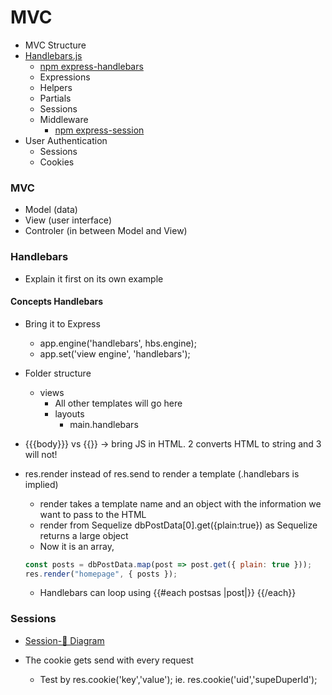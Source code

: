 # MVC

- MVC Structure
- [Handlebars.js](https://handlebarsjs.com/)
  - [npm express-handlebars](https://www.npmjs.com/package/express-handlebars)
  - Expressions
  - Helpers
  - Partials
  - Sessions
  - Middleware
    - [npm express-session](https://www.npmjs.com/package/express-session)
- User Authentication
  - Sessions
  - Cookies

### MVC

- Model (data)
- View (user interface)
- Controler (in between Model and View)

### Handlebars

- Explain it first on its own example

#### Concepts Handlebars

- Bring it to Express
  - app.engine('handlebars', hbs.engine);
  - app.set('view engine', 'handlebars');
- Folder structure
  - views
    - All other templates will go here
    - layouts
      - main.handlebars
- {{{body}}} vs {{}} -> bring JS in HTML. 2 converts HTML to string and 3 will not!
- res.render instead of res.send to render a template (.handlebars is implied)

  - render takes a template name and an object with the information we want to pass to the HTML
  - render from Sequelize dbPostData[0].get({plain:true}) as Sequelize returns a large object
  - Now it is an array,

  ```js
  const posts = dbPostData.map(post => post.get({ plain: true }));
  res.render("homepage", { posts });
  ```

  - Handlebars can loop using {{#each postsas |post|}} {{/each}}

### Sessions

- [Session-🍪 Diagram](https://excalidraw.com/#json=Yl6w_hlK-4Mha6c0X5y-e,i4_izAEmGZc5HPRyaypZxw)

- The cookie gets send with every request
  - Test by res.cookie('key','value'); ie. res.cookie('uid','supeDuperId');
